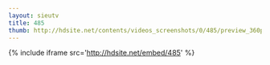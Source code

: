 ```yaml
---
layout: sieutv
title: 485
thumb: http://hdsite.net/contents/videos_screenshots/0/485/preview_360p.mp4.jpg
---
```

{% include iframe src='http://hdsite.net/embed/485' %}
 
